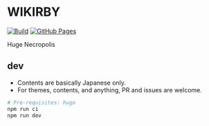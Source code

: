 # WIKIRBY

[![Build](https://github.com/smallkirby/wikirby/actions/workflows/pages.yml/badge.svg)](https://github.com/smallkirby/wikirby/actions/workflows/pages.yml)
[![GitHub Pages](https://github.com/smallkirby/wikirby/actions/workflows/pages/pages-build-deployment/badge.svg)](https://github.com/smallkirby/wikirby/actions/workflows/pages/pages-build-deployment)

Huge Necropolis

## dev

- Contents are basically Japanese only.
- For themes, contents, and anything, PR and issues are welcome.

```sh
# Pre-requisites: hugo
npm run ci
npm run dev
```
